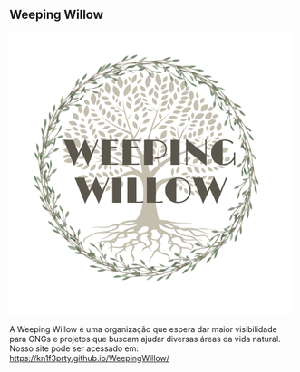 ## Weeping Willow

![weeping willow](./WeepingWillow.png)

A Weeping Willow é uma organização que espera dar maior visibilidade para ONGs e projetos que buscam ajudar diversas áreas da vida natural.
Nosso site pode ser acessado em: https://kn1f3prty.github.io/WeepingWillow/ 
